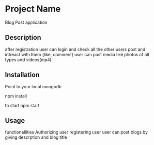 # Project Name

Blog Post application

## Description

after registration user can login and check all the other users post and intreact with them (like, comment)
user can post media like photos of all types and videos(mp4)

## Installation

Point to your local mongodb

npm install

to start
npm start

## Usage

functionallities
Authorizing user
registering user
user can post blogs by giving descrption and blog title
